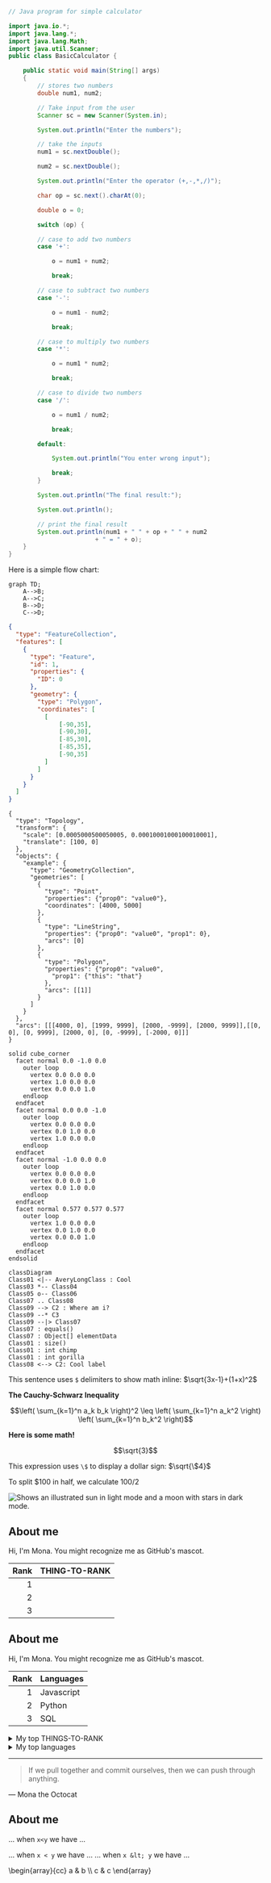```java
// Java program for simple calculator

import java.io.*;
import java.lang.*;
import java.lang.Math;
import java.util.Scanner;
public class BasicCalculator {

	public static void main(String[] args)
	{
		// stores two numbers
		double num1, num2;

		// Take input from the user
		Scanner sc = new Scanner(System.in);

		System.out.println("Enter the numbers");

		// take the inputs
		num1 = sc.nextDouble();

		num2 = sc.nextDouble();

		System.out.println("Enter the operator (+,-,*,/)");

		char op = sc.next().charAt(0);

		double o = 0;

		switch (op) {

		// case to add two numbers
		case '+':

			o = num1 + num2;

			break;

		// case to subtract two numbers
		case '-':

			o = num1 - num2;

			break;

		// case to multiply two numbers
		case '*':

			o = num1 * num2;

			break;

		// case to divide two numbers
		case '/':

			o = num1 / num2;

			break;

		default:

			System.out.println("You enter wrong input");

			break;
		}

		System.out.println("The final result:");

		System.out.println();

		// print the final result
		System.out.println(num1 + " " + op + " " + num2
						+ " = " + o);
	}
}
```

Here is a simple flow chart:

```mermaid
graph TD;
    A-->B;
    A-->C;
    B-->D;
    C-->D;
```
```geojson
{
  "type": "FeatureCollection",
  "features": [
    {
      "type": "Feature",
      "id": 1,
      "properties": {
        "ID": 0
      },
      "geometry": {
        "type": "Polygon",
        "coordinates": [
          [
              [-90,35],
              [-90,30],
              [-85,30],
              [-85,35],
              [-90,35]
          ]
        ]
      }
    }
  ]
}
```

```topojson
{
  "type": "Topology",
  "transform": {
    "scale": [0.0005000500050005, 0.00010001000100010001],
    "translate": [100, 0]
  },
  "objects": {
    "example": {
      "type": "GeometryCollection",
      "geometries": [
        {
          "type": "Point",
          "properties": {"prop0": "value0"},
          "coordinates": [4000, 5000]
        },
        {
          "type": "LineString",
          "properties": {"prop0": "value0", "prop1": 0},
          "arcs": [0]
        },
        {
          "type": "Polygon",
          "properties": {"prop0": "value0",
            "prop1": {"this": "that"}
          },
          "arcs": [[1]]
        }
      ]
    }
  },
  "arcs": [[[4000, 0], [1999, 9999], [2000, -9999], [2000, 9999]],[[0, 0], [0, 9999], [2000, 0], [0, -9999], [-2000, 0]]]
}
```

```stl
solid cube_corner
  facet normal 0.0 -1.0 0.0
    outer loop
      vertex 0.0 0.0 0.0
      vertex 1.0 0.0 0.0
      vertex 0.0 0.0 1.0
    endloop
  endfacet
  facet normal 0.0 0.0 -1.0
    outer loop
      vertex 0.0 0.0 0.0
      vertex 0.0 1.0 0.0
      vertex 1.0 0.0 0.0
    endloop
  endfacet
  facet normal -1.0 0.0 0.0
    outer loop
      vertex 0.0 0.0 0.0
      vertex 0.0 0.0 1.0
      vertex 0.0 1.0 0.0
    endloop
  endfacet
  facet normal 0.577 0.577 0.577
    outer loop
      vertex 1.0 0.0 0.0
      vertex 0.0 1.0 0.0
      vertex 0.0 0.0 1.0
    endloop
  endfacet
endsolid
```

```classDiagram
classDiagram
Class01 <|-- AveryLongClass : Cool
Class03 *-- Class04
Class05 o-- Class06
Class07 .. Class08
Class09 --> C2 : Where am i?
Class09 --* C3
Class09 --|> Class07
Class07 : equals()
Class07 : Object[] elementData
Class01 : size()
Class01 : int chimp
Class01 : int gorilla
Class08 <--> C2: Cool label
```

This sentence uses `$` delimiters to show math inline:  $\sqrt{3x-1}+(1+x)^2$


**The Cauchy-Schwarz Inequality**

$$\left( \sum_{k=1}^n a_k b_k \right)^2 \leq \left( \sum_{k=1}^n a_k^2 \right) \left( \sum_{k=1}^n b_k^2 \right)$$


**Here is some math!**

```math
\sqrt{3}
```


This expression uses `\$` to display a dollar sign: $\sqrt{\$4}$



To split <span>$</span>100 in half, we calculate $100/2$



<picture>
  <source media="(prefers-color-scheme: dark)" srcset="https://user-images.githubusercontent.com/25423296/163456776-7f95b81a-f1ed-45f7-b7ab-8fa810d529fa.png">
  <source media="(prefers-color-scheme: light)" srcset="https://user-images.githubusercontent.com/25423296/163456779-a8556205-d0a5-45e2-ac17-42d089e3c3f8.png">
  <img alt="Shows an illustrated sun in light mode and a moon with stars in dark mode." src="https://user-images.githubusercontent.com/25423296/163456779-a8556205-d0a5-45e2-ac17-42d089e3c3f8.png">
</picture>






## About me

Hi, I'm Mona. You might recognize me as GitHub's mascot.












| Rank | THING-TO-RANK |
|-----:|---------------|
|     1|               |
|     2|               |
|     3|               |














## About me

Hi, I'm Mona. You might recognize me as GitHub's mascot.

| Rank | Languages |
|-----:|-----------|
|     1| Javascript|
|     2| Python    |
|     3| SQL       |


<details>
<summary>My top THINGS-TO-RANK</summary>

YOUR TABLE

</details>




















<details>
<summary>My top languages</summary>

| Rank | Languages |
|-----:|-----------|
|     1| Javascript|
|     2| Python    |
|     3| SQL       |
  
</details>



















---
> If we pull together and commit ourselves, then we can push through anything.

— Mona the Octocat






## About me

<!-- TO DO: add more details about me later -->







... when `x<y` we have ...


... when `x < y` we have ...
... when `x &lt; y` we have ...


\\begin{array}{cc}
  a & b \\\\
  c & c
\\end{array}